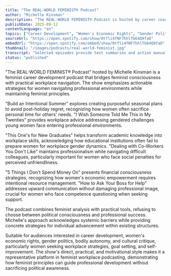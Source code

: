 ```yaml
---
title: "The REAL-WORLD FEMINIST® Podcast"
author: "Michelle Kinsman"
description: "The REAL-WORLD FEMINIST® Podcast is hosted by career coach Michelle Kinsman, designed for 'bold and fearless' women, providing workplace strategies, goal setting, and self-improvement tools. The show emphasizes action orientation, motivational language, and authentic experience sharing, covering workplace communication, goal planning, financial discipline, and self-awareness, serving as a practical guide in feminist career development podcasting."
publishDate: 2025-09-12
contentLanguage: "en"
topics: ["Career Development", "Women's Economic Rights", "Gender Politics", "Bodily Autonomy", "Cultural Critique"]
sourceUrl: "https://open.spotify.com/show/0tfli4fNF7hhlTb64Q9faO"
embedUrl: "https://open.spotify.com/embed/show/0tfli4fNF7hhlTb64Q9faO"
thumbnail: "/images/podcasts/real-world-feminist.jpg"
transcript: "Selected episodes provide text summaries and action manuals, see realworldfeminist.com"
status: "published"
---
```


"The REAL-WORLD FEMINIST® Podcast" hosted by Michelle Kinsman is a feminist career development podcast that bridges feminist consciousness with practical workplace navigation. The show emphasizes actionable strategies for women navigating professional environments while maintaining feminist principles.

"Build an Intentional Summer" explores creating purposeful seasonal plans to avoid post-holiday regret, recognizing how women often sacrifice personal time for others' needs. "I Wish Someone Told Me This in My Twenties" provides workplace advice addressing gendered challenges young women face entering professional environments.

"This One's for New Graduates" helps transform academic knowledge into workplace skills, acknowledging how educational institutions often fail to prepare women for workplace gender dynamics. "Dealing with Co-Workers You Don't Like" maintains professionalism while navigating difficult colleagues, particularly important for women who face social penalties for perceived unfriendliness.

"5 Things I Don't Spend Money On" presents financial consciousness strategies, recognizing how women's economic empowerment requires intentional resource management. "How to Ask Your Boss for Help" addresses upward communication without damaging professional image, crucial for women who face competence questioning when seeking support.

The podcast combines feminist analysis with practical tools, refusing to choose between political consciousness and professional success. Michelle's approach acknowledges systemic barriers while providing concrete strategies for individual advancement within existing structures.

Suitable for audiences interested in career development, women's economic rights, gender politics, bodily autonomy, and cultural critique, particularly women seeking workplace strategies, goal setting, and self-improvement. The show's direct, practical, and motivational style makes it a representative platform in feminist workplace podcasting, demonstrating how feminist principles can guide professional development without sacrificing political awareness.